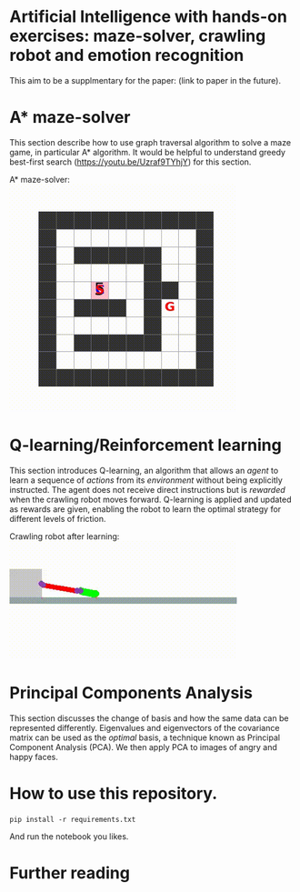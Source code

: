 # Artificial Intelligence with hands-on exercises: maze-solver, crawling robot and emotion recognition

This aim to be a supplmentary for the paper: (link to paper in the future). 


# A* maze-solver
This section describe how to use graph traversal algorithm to solve a maze game, in particular A* algorithm.
It would be helpful to understand greedy best-first search (https://youtu.be/Uzraf9TYhjY) for this section.

A* maze-solver:
![A* algorithm](https://github.com/PongsiriH/IntroductionToArtificialIntelligence_iStem/blob/main/Astar_search/animation/compareAstar.gif)

# Q-learning/Reinforcement learning
This section introduces Q-learning, an algorithm that allows an *agent* to learn a sequence of *actions* from its *environment* without being explicitly instructed. The agent does not receive direct instructions but is *rewarded* when the crawling robot moves forward. Q-learning is applied and updated as rewards are given, enabling the robot to learn the optimal strategy for different levels of friction.

Crawling robot after learning:
![crawling robot after learning](https://github.com/PongsiriH/IntroductionToArtificialIntelligence_iStem/blob/main/Q-learning/animate/crawlingRobot_fric0.05.gif)

# Principal Components Analysis
This section discusses the change of basis and how the same data can be represented differently.
Eigenvalues and eigenvectors of the covariance matrix can be used as the *optimal* basis, a technique known as Principal Component Analysis (PCA). We then apply PCA to images of angry and happy faces.

# How to use this repository.
`pip install -r requirements.txt`

And run the notebook you likes.

# Further reading
